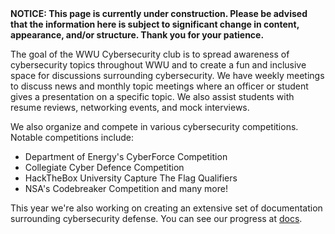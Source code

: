 <div className="annoyingStickyBanner"><b>NOTICE: This page is currently under construction. Please be advised that the information here is subject to significant change in content, appearance, and/or structure. Thank you for your patience.</b></div>

The goal of the WWU Cybersecurity club is to spread awareness of cybersecurity topics throughout WWU and to create a fun and inclusive space for discussions surrounding cybersecurity. We have weekly meetings to discuss news and monthly topic meetings where an officer or student gives a presentation on a specific topic. We also assist students with resume reviews, networking events, and mock interviews.

We also organize and compete in various cybersecurity competitions. Notable competitions include:
 - Department of Energy's CyberForce Competition
 - Collegiate Cyber Defence Competition
 - HackTheBox University Capture The Flag Qualifiers
 - NSA's Codebreaker Competition
and many more!

This year we're also working on creating an extensive set of documentation surrounding cybersecurity defense. You can see our progress at [docs](/docs/welcome).